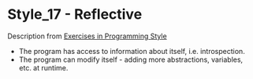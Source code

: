 # Style_17 - Reflective
Description from [Exercises in Programming Style](http://www.amazon.com/Exercises-Programming-Style-Cristina-Videira/dp/1482227371/)
* The program has access to information about itself, i.e. introspection.
* The program can modify itself - adding more abstractions, variables, etc. at runtime.
